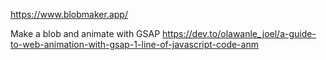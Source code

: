 https://www.blobmaker.app/

Make a blob and animate with GSAP
https://dev.to/olawanle_joel/a-guide-to-web-animation-with-gsap-1-line-of-javascript-code-anm

